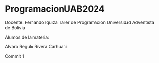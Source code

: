 # ProgramacionUAB2024


Docente: Fernando Iquiza
Taller de Programacion
Universidad Adventista de Bolivia

Alumos de la materia:

Alvaro Regulo Rivera Carhuani

Commit 1